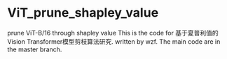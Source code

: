 # ViT_prune_shapley_value
prune ViT-B/16 through shapley value 
This is the code for 基于夏普利值的Vision Transformer模型剪枝算法研究. written by wzf.
The main code are in the master branch.
